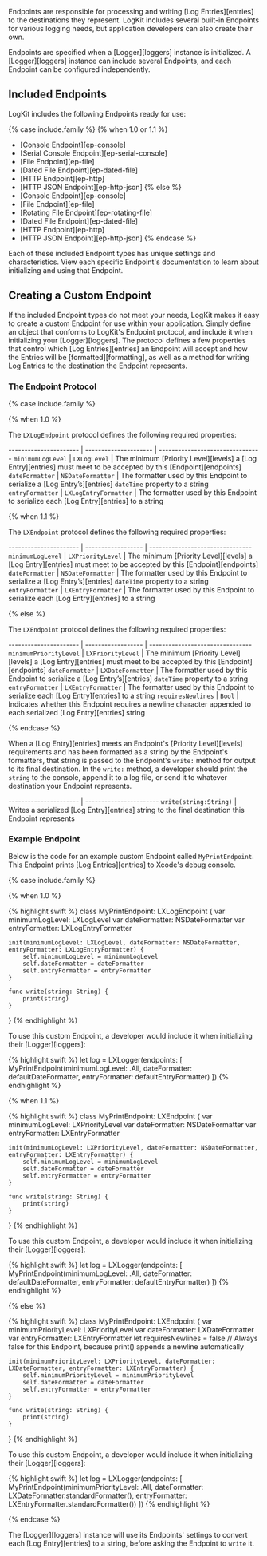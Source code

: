 Endpoints are responsible for processing and writing [Log Entries][entries] to the destinations they represent. LogKit includes several built-in Endpoints for various logging needs, but application developers can also create their own.

Endpoints are specified when a [Logger][loggers] instance is initialized. A [Logger][loggers] instance can include several Endpoints, and each Endpoint can be configured independently.

## Included Endpoints

LogKit includes the following Endpoints ready for use:

{% case include.family %}
{% when 1.0 or 1.1 %}
* [Console Endpoint][ep-console]
* [Serial Console Endpoint][ep-serial-console]
* [File Endpoint][ep-file]
* [Dated File Endpoint][ep-dated-file]
* [HTTP Endpoint][ep-http]
* [HTTP JSON Endpoint][ep-http-json]
{% else %}
* [Console Endpoint][ep-console]
* [File Endpoint][ep-file]
* [Rotating File Endpoint][ep-rotating-file]
* [Dated File Endpoint][ep-dated-file]
* [HTTP Endpoint][ep-http]
* [HTTP JSON Endpoint][ep-http-json]
{% endcase %}

Each of these included Endpoint types has unique settings and characteristics. View each specific Endpoint's documentation to learn about initializing and using that Endpoint.

## Creating a Custom Endpoint

If the included Endpoint types do not meet your needs, LogKit makes it easy to create a custom Endpoint for use within your application. Simply define an object that conforms to LogKit's Endpoint protocol, and include it when initializing your [Logger][loggers]. The protocol defines a few properties that control which [Log Entries][entries] an Endpoint will accept and how the Entries will be [formatted][formatting], as well as a method for writing Log Entries to the destination the Endpoint represents.

### The Endpoint Protocol

{% case include.family %}

{% when 1.0 %}

The `LXLogEndpoint` protocol defines the following required properties:

---------------------- | --------------------- | --------------------------------
`minimumLogLevel`      | `LXLogLevel`          | The minimum [Priority Level][levels] a [Log Entry][entries] must meet to be accepted by this [Endpoint][endpoints]
`dateFormatter`        | `NSDateFormatter`     | The formatter used by this Endpoint to serialize a [Log Entry’s][entries] `dateTime` property to a string
`entryFormatter`       | `LXLogEntryFormatter` | The formatter used by this Endpoint to serialize each [Log Entry][entries] to a string

{% when 1.1 %}

The `LXEndpoint` protocol defines the following required properties:

---------------------- | ------------------ | --------------------------------
`minimumLogLevel`      | `LXPriorityLevel`  | The minimum [Priority Level][levels] a [Log Entry][entries] must meet to be accepted by this [Endpoint][endpoints]
`dateFormatter`        | `NSDateFormatter`  | The formatter used by this Endpoint to serialize a [Log Entry’s][entries] `dateTime` property to a string
`entryFormatter`       | `LXEntryFormatter` | The formatter used by this Endpoint to serialize each [Log Entry][entries] to a string

{% else %}

The `LXEndpoint` protocol defines the following required properties:

---------------------- | ------------------ | --------------------------------
`minimumPriorityLevel` | `LXPriorityLevel`  | The minimum [Priority Level][levels] a [Log Entry][entries] must meet to be accepted by this [Endpoint][endpoints]
`dateFormatter`        | `LXDateFormatter`  | The formatter used by this Endpoint to serialize a [Log Entry’s][entries] `dateTime` property to a string
`entryFormatter`       | `LXEntryFormatter` | The formatter used by this Endpoint to serialize each [Log Entry][entries] to a string
`requiresNewlines`     | `Bool`             | Indicates whether this Endpoint requires a newline character appended to each serialized [Log Entry][entries] string

{% endcase %}

When a [Log Entry][entries] meets an Endpoint's [Priority Level][levels] requirements and has been formatted as a string by the Endpoint's formatters, that string is passed to the Endpoint's `write:` method for output to its final destination. In the `write:` method, a developer should print the `string` to the console, append it to a log file, or send it to whatever destination your Endpoint represents.

---------------------- | -----------------------
`write(string:String)` | Writes a serialized [Log Entry][entries] string to the final destination this Endpoint represents

### Example Endpoint

Below is the code for an example custom Endpoint called `MyPrintEndpoint`. This Endpoint prints [Log Entries][entries] to Xcode's debug console.

{% case include.family %}

{% when 1.0 %}

{% highlight swift %}
class MyPrintEndpoint: LXLogEndpoint {
    var minimumLogLevel: LXLogLevel
    var dateFormatter: NSDateFormatter
    var entryFormatter: LXLogEntryFormatter

    init(minimumLogLevel: LXLogLevel, dateFormatter: NSDateFormatter, entryFormatter: LXLogEntryFormatter) {
        self.minimumLogLevel = minimumLogLevel
        self.dateFormatter = dateFormatter
        self.entryFormatter = entryFormatter
    }

    func write(string: String) {
        print(string)
    }
}
{% endhighlight %}

To use this custom Endpoint, a developer would include it when initializing their [Logger][loggers]:

{% highlight swift %}
let log = LXLogger(endpoints: [
    MyPrintEndpoint(minimumLogLevel: .All, dateFormatter: defaultDateFormatter, entryFormatter: defaultEntryFormatter)
])
{% endhighlight %}

{% when 1.1 %}

{% highlight swift %}
class MyPrintEndpoint: LXEndpoint {
    var minimumLogLevel: LXPriorityLevel
    var dateFormatter: NSDateFormatter
    var entryFormatter: LXEntryFormatter

    init(minimumLogLevel: LXPriorityLevel, dateFormatter: NSDateFormatter, entryFormatter: LXEntryFormatter) {
        self.minimumLogLevel = minimumLogLevel
        self.dateFormatter = dateFormatter
        self.entryFormatter = entryFormatter
    }

    func write(string: String) {
        print(string)
    }
}
{% endhighlight %}

To use this custom Endpoint, a developer would include it when initializing their [Logger][loggers]:

{% highlight swift %}
let log = LXLogger(endpoints: [
    MyPrintEndpoint(minimumLogLevel: .All, dateFormatter: defaultDateFormatter, entryFormatter: defaultEntryFormatter)
])
{% endhighlight %}

{% else %}

{% highlight swift %}
class MyPrintEndpoint: LXEndpoint {
    var minimumPriorityLevel: LXPriorityLevel
    var dateFormatter: LXDateFormatter
    var entryFormatter: LXEntryFormatter
    let requiresNewlines = false                // Always false for this Endpoint, because print() appends a newline automatically

    init(minimumPriorityLevel: LXPriorityLevel, dateFormatter: LXDateFormatter, entryFormatter: LXEntryFormatter) {
        self.minimumPriorityLevel = minimumPriorityLevel
        self.dateFormatter = dateFormatter
        self.entryFormatter = entryFormatter
    }

    func write(string: String) {
        print(string)
    }
}
{% endhighlight %}

To use this custom Endpoint, a developer would include it when initializing their [Logger][loggers]:

{% highlight swift %}
let log = LXLogger(endpoints: [
    MyPrintEndpoint(minimumPriorityLevel: .All, dateFormatter: LXDateFormatter.standardFormatter(), entryFormatter: LXEntryFormatter.standardFormatter())
])
{% endhighlight %}

{% endcase %}

The [Logger][loggers] instance will use its Endpoints' settings to convert each [Log Entry][entries] to a string, before asking the Endpoint to `write` it.
